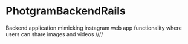 # PhotgramBackendRails
Backend application mimicking instagram web app functionality where users can share images and videos
////
